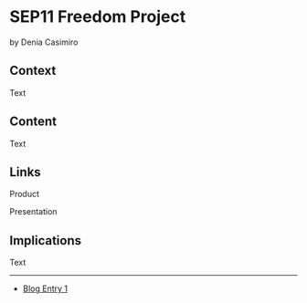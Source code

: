 # SEP11 Freedom Project
by Denia Casimiro

## Context
Text

## Content
Text

## Links

Product

Presentation

## Implications
Text

---

* [Blog Entry 1](entries/entry01.md)
